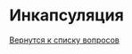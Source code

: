 # Инкапсуляция

[Вернутся к списку вопросов](https://github.com/Torlopov-Andrey/hh_interview_ios/blob/master/ios_questions_interview.md)
